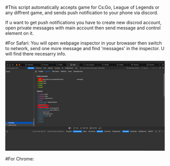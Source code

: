 #This script automatically accepts game for Cs:Go, League of Legends or any diffrent game, and sends push notification to your phone via discord.

If u want to get push notifications you have to create new discrod account, open private messages with main account then send message and control element on it.

#For Safari:
You will open webpage inspector in your browaser then switch to network, send one more message and find 'messages' in the inspector. U will find there necesarry info.

![Chanel and Authorization ID](https://github.com/qbagol/Auto_Game_Accept/blob/main/images/tutorial1.jpeg?raw=true)

#For Chrome:
